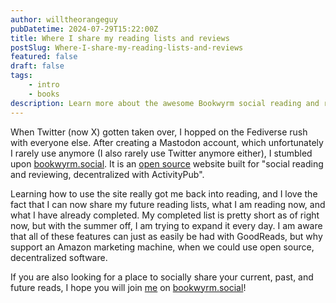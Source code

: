 ```yaml
---
author: willtheorangeguy
pubDatetime: 2024-07-29T15:22:00Z
title: Where I share my reading lists and reviews
postSlug: Where-I-share-my-reading-lists-and-reviews
featured: false
draft: false
tags:
    - intro
    - books
description: Learn more about the awesome Bookwyrm social reading and reviewing platform.
---
```


When Twitter (now X) gotten taken over, I hopped on the Fediverse rush with everyone else. After creating a Mastodon account, which unfortunately I rarely use anymore (I also rarely use Twitter anymore either), I stumbled upon [bookwyrm.social](https://bookwyrm.social/). It is an [open source](https://github.com/bookwyrm-social/bookwyrm) website built for "social reading and reviewing, decentralized with ActivityPub".

Learning how to use the site really got me back into reading, and I love the fact that I can now share my future reading lists, what I am reading now, and what I have already completed. My completed list is pretty short as of right now, but with the summer off, I am trying to expand it every day. I am aware that all of these features can just as easily be had with GoodReads, but why support an Amazon marketing machine, when we could use open source, decentralized software.

If you are also looking for a place to socially share your current, past, and future reads, I hope you will join [me](https://bookwyrm.social/user/willtheorangeguy) on [bookwyrm.social](https://bookwyrm.social/)!

